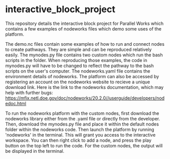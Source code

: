 # interactive_block_project
This repository details the interactive block project for Parallel Works which contains a few examples of nodeworks files which demo some uses of the platform.

The demo.nc files contain some examples of how to run and connect nodes to create pathways. They are simple and can be reproduced relatively easily. The mynodes.py file contains two custom nodes which run the bash scripts in the folder. When reproducing those examples, the code in mynodes.py will have to be changed to reflect the pathway to the bash scripts on the user's computer. The nodeworks.yaml file contains the environment details of nodeworks. The platform can also be accessed by registering an account on the nodeworks website to recieve a unique download link. Here is the link to the nodeworks documentation, which may help with further bugs: https://mfix.netl.doe.gov/doc/nodeworks/20.2.0//userguide/developers/nodedoc.html

To run the nodeworks platform with the custom nodes, first download the nodeworks library either from the .yaml file or directly from the developer. Then, download the mynodes.py file and place it within the default nodes folder within the nodeworks code. Then launch the platform by running 'nodeworks' in the terminal. This will grant you access to the interactive workspace. You can then right click to add a node, and press the play button on the top left to run the code. For the custom nodes, the output will be displayed in the terminal. 
